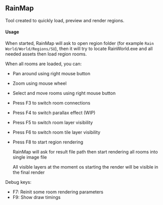 ## RainMap

Tool created to quickly load, preview and render regions.

#### Usage

When started, RainMap will ask to open region folder (for example `Rain World/World/Regions/SU`), then it will try to locate RainWorld.exe and all needed assets then load region rooms.

When all rooms are loaded, you can:

- Pan around using right mouse button
- Zoom using mouse wheel
- Select and move rooms using right mouse button

- Press F3 to switch room connections
- Press F4 to switch parallax effect (WIP)
- Press F5 to switch room layer visibility
- Press F6 to switch room tile layer visibility
- Press F8 to start region rendering

    RainMap will ask for result file path then start rendering all rooms into single image file
    
    All visible layers at the moment os starting the render will be visible in the final render

Debug keys:
- F7: Reinit some room rendering parameters
- F9: Show draw timings
